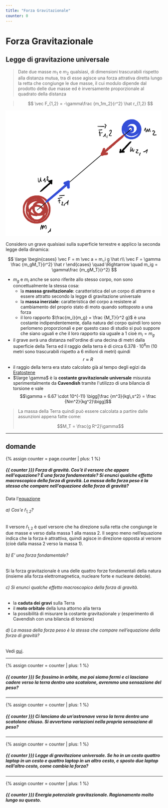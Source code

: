 ```yaml
---
title: "Forza Gravitazionale"
counter: 0
---
```


# Forza Gravitazionale
## Legge di gravitazione universale


> Date due masse $m_1$ e $m_2$ qualsiasi, di dimensioni trascurabili rispetto alla distanza mutua, tra di esse agisce una forza attrativa diretta lungo la retta che congiunge le due masse, il cui modulo dipende dal prodotto delle due masse ed è inversamente proporzionale al quadrato della distanza 
>
<a id="legge-di-gravitazione"> </a>

>$$
\vec F_{1,2} = -\gamma\frac {m_1m_2}{r^2} \hat r_{1,2}
$$

<img alt="legge di gravitazione" src="../imgs/forza-gravitazionale-00_Legge.png" width="500">


Considero un grave qualsiasi sulla superficie terrestre e applico la seconda legge della dinamica:

$$
\large
\begin{cases}
    \vec F = m \vec a = m_i g \hat r\\
    \vec F = \gamma \frac {m_gM_T}{r^2} \hat r  
\end{cases} \quad \Rightarrow \quad m_ig = \gamma\frac {m_gM_T}{r^2}
$$

<a id="massa-inerziale-gravitazionale"></a>

- $m_g$ e $m_i$ anche se sono riferite allo stesso corpo, non sono concettualmente la stessa cosa:
    - la __masssa gravitazionale__: caratteristica del un corpo di attrarre e essere attratto secondo la legge di gravitazione universale
    - la __massa inerziale__: caratteristica del corpo a resistere al cambiamento del proprio stato di moto quando sottoposto a una forza
    - il loro rapporto $\frac{m_i}{m_g} = \frac {M_T}{r^2 g}$ è una costante indipendentemente, dalla natura del corpo quindi loro sono perlomeno proporzionali e per questo caso di studio si può suppore che siano uguali e che il loro rapporto sia uguale a 1 cioè $m_i = m_g$
- il grave avrà una distanza nell'ordine di una decina di metri dalla superficie della Terra ed il raggio della terra è di circa $6.378 \cdot 10^6 m$ (10 metri sono trascurabili rispetto a 6 milioni di metri) quindi $$r\approx R$$
- il raggio della terra era stato calcolato già al tempo degli egizi da [Eratostene](https://www.roma1.infn.it/exp/webmqc/Il%20metodo%20di%20Eratostene.pdf)
- $\large \gamma$ è la __costante gravitazionale universale__ misurata sperimentalmente da __Cavendish__ tramite l'utilizzo di una bilancia di torsione e vale $$\gamma = 6.67 \cdot 10^{-11} \bigg[\frac {m^3}{kg\,s^2} = \frac {Nm^2}{kg^2}\bigg]$$


> La massa della Terra quindi può essere calcolata a partire dalle assunzioni appena fatte come:
>
>$$M_T = \frac{g R^2}\gamma$$


---
## domande
{% assign counter = page.counter | plus: 1 %}

##### {{ counter }}) Forza di gravità. Cos’è il versore che appare nell'equazione? È una forza fondamentale? Si enunci qualche effetto macroscopico della forza di gravità. La massa della forza peso è la stessa che compare nell’equazione della forza di gravità?

Data l'[equazione](#legge-di-gravitazione)
###### a) Cos'e $\hat r_{1,2}$?
Il versore $\hat r_{1,2}$ è quel versore che ha direzione sulla retta che congiunge le due masse e verso dalla massa 1 alla massa 2. Il segno meno nell’equazione indica che la forza è attrattiva, quindi agisce in direzione opposta al versore (cioè dalla massa 2 verso la massa 1).
###### b) E' una forza fondamentale?
Si la forza gravitazionale è una delle quattro forze fondamentali della natura (insieme alla forza elettromagnetica, nucleare forte e nucleare debole).
###### c) Si enunci qualche effetto macroscopico della forza di gravità.
- la __caduta dei gravi__ sulla Terra
- il __moto orbitale__ della luna attorno alla terra
- la possibilità di misurare la costante gravitazionale $\gamma$ (esperimento di Cavendish con una bilancia di torsione)

###### d) La massa della forza peso è la stessa che compare nell’equazione della forza di gravità?

Vedi [qui](#massa-inerziale-gravitazionale).


---
{% assign counter = counter | plus: 1 %}
##### {{ counter }}) Se fossimo in orbita, ma poi siamo fermi e ci lasciano cadere verso la terra dentro uno scatolone, avremmo una sensazione del peso?


---
{% assign counter = counter | plus: 1 %}
##### {{ counter }}) Ci lanciano da un’astronave verso la terra dentro uno scatolone chiuso. Si avvertono variazioni nella propria sensazione di peso?

---
{% assign counter = counter | plus: 1 %}
##### {{ counter }}) Legge di gravitazione universale. Se ho in un cesto quattro laptop in un cesto e quattro laptop in un altro cesto, e sposto due laptop nell’altro cesto, come cambia la forza?

---
{% assign counter = counter | plus: 1 %}
##### {{ counter }}) Energia potenziale gravitazionale. Ragionamento molto lungo su questo.



